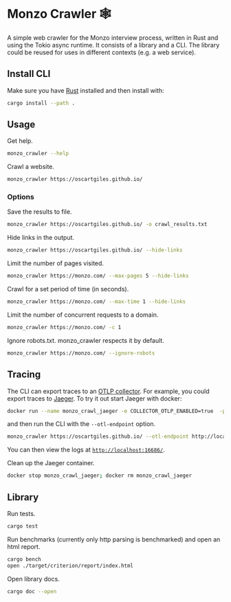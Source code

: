 # Monzo Crawler 🕸️

A simple web crawler for the Monzo interview process, written in Rust and using the Tokio async runtime.
It consists of a library and a CLI. The library could be reused for uses in different contexts (e.g. a web service).


## Install CLI

Make sure you have [Rust](https://www.rust-lang.org/tools/install) installed and then install with:

```bash
cargo install --path .
```

## Usage

Get help.
```bash
monzo_crawler --help
```

Crawl a website.
```bash
monzo_crawler https://oscartgiles.github.io/
```

### Options
Save the results to file.
```bash
monzo_crawler https://oscartgiles.github.io/ -o crawl_results.txt
```

Hide links in the output.
```bash
monzo_crawler https://oscartgiles.github.io/ --hide-links
```

Limit the number of pages visited.
```bash
monzo_crawler https://monzo.com/ --max-pages 5 --hide-links
```

Crawl for a set period of time (in seconds).
```bash
monzo_crawler https://monzo.com/ --max-time 1 --hide-links
```

Limit the number of concurrent requests to a domain.

```bash
monzo_crawler https://monzo.com/ -c 1  
```

Ignore robots.txt. monzo_crawler respects it by default.

```bash
monzo_crawler https://monzo.com/ --ignore-robots
```

## Tracing

The CLI can export traces to an [OTLP collector](https://opentelemetry.io/docs/collector/). For example, you could export traces to [Jaeger](https://www.jaegertracing.io/). To try it out start Jaeger with docker:

```bash
docker run --name monzo_crawl_jaeger -e COLLECTOR_OTLP_ENABLED=true  -p6831:6831/udp -p6832:6832/udp -p16686:16686 -p14268:14268 -p 4317:4317 jaegertracing/all-in-one:latest
```

and then run the CLI with the `--otl-endpoint` option.
```bash
monzo_crawler https://oscartgiles.github.io/ --otl-endpoint http://localhost:4317
```

You can then view the logs at [`http://localhost:16686/`](http://localhost:16686/).

Clean up the Jaeger container.
```bash
docker stop monzo_crawl_jaeger; docker rm monzo_crawl_jaeger
```


## Library

Run tests.
```bash
cargo test
```

Run benchmarks (currently only http parsing is benchmarked) and open an html report.
```bash
cargo bench
open ./target/criterion/report/index.html
```

Open library docs.
```bash
cargo doc --open
```


